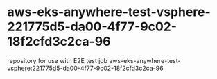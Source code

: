 # aws-eks-anywhere-test-vsphere-221775d5-da00-4f77-9c02-18f2cfd3c2ca-96
repository for use with E2E test job aws-eks-anywhere-test-vsphere:221775d5-da00-4f77-9c02-18f2cfd3c2ca-96
